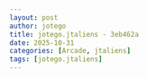 ```yaml
---
layout: post
author: jotego
title: jotego.jtaliens - 3eb462a
date: 2025-10-31
categories: [Arcade, jtaliens]
tags: [jotego.jtaliens]
---
```


